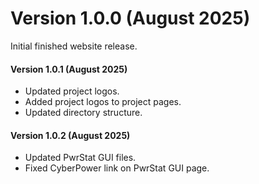 # Version 1.0.0 (August 2025)

Initial finished website release.

#### Version 1.0.1 (August 2025)

 - Updated project logos.
 - Added project logos to project pages.
 - Updated directory structure.

#### Version 1.0.2 (August 2025)

 - Updated PwrStat GUI files.
 - Fixed CyberPower link on PwrStat GUI page.